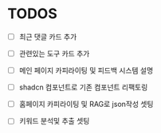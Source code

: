 # TODOS

- [ ] 최근 댓글 카드 추가
- [ ] 관련있는 도구 카드 추가
- [ ] 메인 페이지 카피라이팅 및 피드백 시스템 설명
- [ ] shadcn 컴포넌트로 기존 컴포넌트 리팩토링

- [ ] 홈페이지 카피라이팅 및 RAG로 json작성 셋팅
- [ ] 키워드 분석및 추출 셋팅
